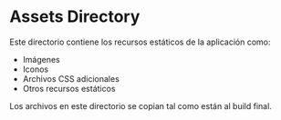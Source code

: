 # Assets Directory

Este directorio contiene los recursos estáticos de la aplicación como:
- Imágenes
- Iconos  
- Archivos CSS adicionales
- Otros recursos estáticos

Los archivos en este directorio se copian tal como están al build final.
